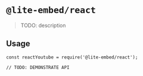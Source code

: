 # `@lite-embed/react`

> TODO: description

## Usage

```
const reactYoutube = require('@lite-embed/react');

// TODO: DEMONSTRATE API
```
